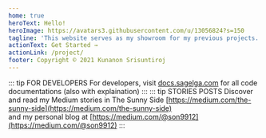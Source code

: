 ```yaml
---
home: true
heroText: Hello!
heroImage: https://avatars3.githubusercontent.com/u/13056824?s=150
tagline: 'This website serves as my showroom for my previous projects. Feel free to browse around!'
actionText: Get Started →
actionLink: /project/
footer: Copyright © 2021 Kunanon Srisuntiroj
---
```


::: tip FOR DEVELOPERS
For developers, visit [docs.sagelga.com](https://docs.sagelga.com) for all code documentations (also with explaination)
:::
::: tip STORIES POSTS
Discover and read my Medium stories in The Sunny Side [https://medium.com/the-sunny-side](https://medium.com/the-sunny-side)<br>
and my personal blog at [https://medium.com/@son9912](https://medium.com/@son9912)
:::